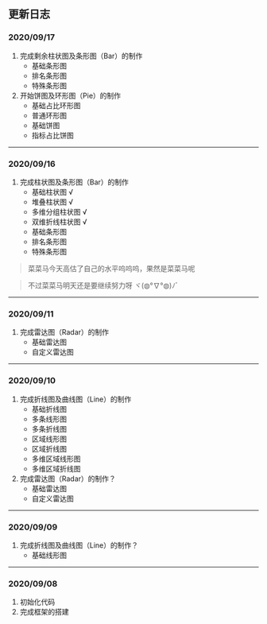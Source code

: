 ## 更新日志

### 2020/09/17
1. 完成剩余柱状图及条形图（Bar）的制作    
    - 基础条形图
    - 排名条形图
    - 特殊条形图
2. 开始饼图及环形图（Pie）的制作
    - 基础占比环形图
    - 普通环形图
    - 基础饼图
    - 指标占比饼图

---

### 2020/09/16
1. 完成柱状图及条形图（Bar）的制作    
    - 基础柱状图 √
    - 堆叠柱状图 √
    - 多维分组柱状图 √
    - 双维折线柱状图 √
    - 基础条形图
    - 排名条形图
    - 特殊条形图
> 菜菜马今天高估了自己的水平呜呜呜，果然是菜菜马呢

> 不过菜菜马明天还是要继续努力呀 ヾ(◍°∇°◍)ﾉﾞ
---

### 2020/09/11
1. 完成雷达图（Radar）的制作    
    - 基础雷达图
    - 自定义雷达图 

---

### 2020/09/10
1. 完成折线图及曲线图（Line）的制作
    - 基础折线图
    - 多条线形图
    - 多条折线图
    - 区域线形图
    - 区域折线图
    - 多维区域线形图
    - 多维区域折线图  
2. 完成雷达图（Radar）的制作？    
    - 基础雷达图
    - 自定义雷达图 

---

### 2020/09/09
1. 完成折线图及曲线图（Line）的制作？
    - 基础线形图
---

### 2020/09/08
1. 初始化代码
2. 完成框架的搭建